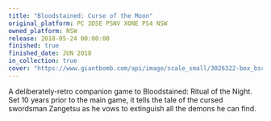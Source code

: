 ```yaml
---
title: "Bloodstained: Curse of the Moon"
original_platform: PC 3DSE PSNV XONE PS4 NSW
owned_platform: NSW
release: 2018-05-24 00:00:00
finished: true
finished_date: JUN 2018
in_collection: true
cover: "https://www.giantbomb.com/api/image/scale_small/3026322-box_bscotm.png"
---
```


A deliberately-retro companion game to Bloodstained: Ritual of the Night. Set 10 years prior to the main game, it tells the tale of the cursed swordsman Zangetsu as he vows to extinguish all the demons he can find.
